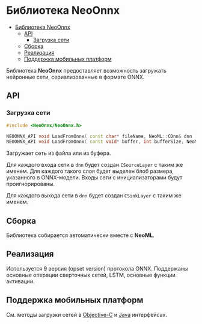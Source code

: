 # Библиотека NeoOnnx

<!-- TOC -->
- [Библиотека NeoOnnx](#библиотека-neoonnx)
    - [API](#api)
        - [Загрузка сети](#загрузка-сети)
    - [Сборка](#сборка)
    - [Реализация](#реализация)
    - [Поддержка мобильных платформ](#поддержка-мобильных-платформ)
<!-- /TOC -->

Библиотека **NeoOnnx** предоставляет возможность загружать нейронные сети, сериализованные в формате ONNX.

## API

### Загрузка сети

```c++
#include <NeoOnnx/NeoOnnx.h>

NEOONNX_API void LoadFromOnnx( const char* fileName, NeoML::CDnn& dnn );
NEOONNX_API void LoadFromOnnx( const void* buffer, int bufferSize, NeoML::CDnn& dnn );
```

Загружает сеть из файла или из буфера.

Для каждого входа сети в `dnn` будет создан `CSourceLayer` с таким же именем. Для каждого такого слоя будет выделен блоб размера, указанного в ONNX-модели. Входы сети с инициализаторами будут проигнорированы.

Для каждого выхода сети в `dnn` будет создан `CSinkLayer` с таким же именем.

## Сборка

Библиотека собирается автоматически вместе с **NeoML**.

## Реализация

Используется 9 версия (opset version) протокола ONNX. Поддержаны основные операции сверточных сетей, LSTM, основные функции активации.

## Поддержка мобильных платформ

См. методы загрузки сетей в [Objective-C](../en/Wrappers/ObjectiveC.md) и [Java](../en/Wrappers/Java.md) интерфейсах.

